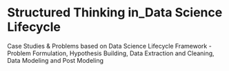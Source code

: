 # Structured Thinking in_Data Science Lifecycle
Case Studies &amp; Problems based on Data Science Lifecycle Framework - Problem Formulation, Hypothesis Building, Data Extraction and Cleaning, Data Modeling and Post Modeling
